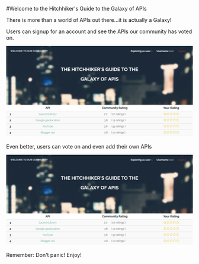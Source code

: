 #Welcome to the Hitchhiker's Guide to the Galaxy of APIs

There is more than a world of APIs out there...it is actually a Galaxy!

Users can signup for an account and see the APIs our community has voted on.

![Screenshot](Project_2_Framework/views/images/table.png)

Even better, users can vote on and even add their own APIs 

![Screenshot](Project_2_Framework/views/images/table.png)

Remember: Don't panic! Enjoy!






